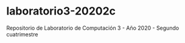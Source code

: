 # laboratorio3-20202c
Repositorio de Laboratorio de Computación 3 - Año 2020 - Segundo cuatrimestre 
